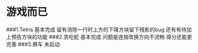 游戏而已
========

###1.Tetris
基本完成
留有消除一行时上方的下降方块留下残影的bug
还有有待加上预告方块的功能
###2.贪吃蛇
基本完成
问题是连按改换方向不流畅
得分还能更完善
###3.赛车
未启动